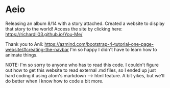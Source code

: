 # Aeio


Releasing an album 8/14 with a story attached. Created a website to display that story to the world!
Access the site by clicking here: https://richardli03.github.io/You-Me/





Thank you to Anli: https://azmind.com/bootstrap-4-tutorial-one-page-website/#creating-the-navbar
I'm so happy I didn't have to learn how to animate things.

NOTE: I'm so sorry to anyone who has to read this code. I couldn't figure out how to get this website to read external .md files, so I ended up just hard coding it using atom's markdown --> html feature. A bit yikes, but we'll do better when I know how to code a bit more. 
